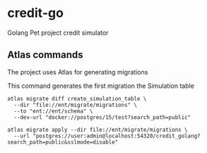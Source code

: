 # credit-go
Golang Pet project credit simulator


## Atlas commands

The project uses Atlas for generating migrations

This command generates the first migration the Simulation table
```
atlas migrate diff create_simulation_table \
  --dir "file://ent/migrate/migrations" \
  --to "ent://ent/schema" \
  --dev-url "docker://postgres/15/test?search_path=public"
```
```
atlas migrate apply --dir file://ent/migrate/migrations \
  --url "postgres://user:admin@localhost:54320/credit_golang?search_path=public&sslmode=disable"
```
